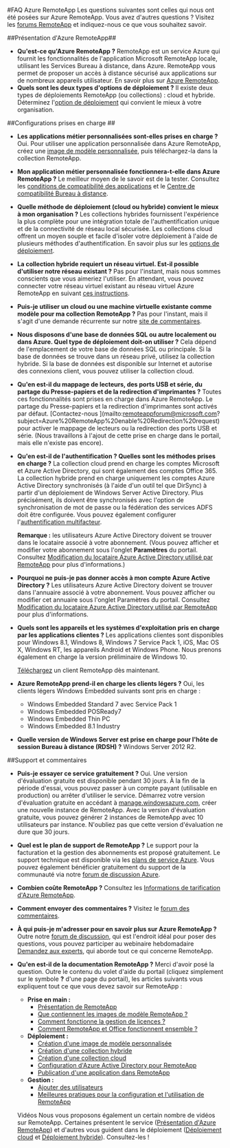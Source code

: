 ﻿<properties title="Azure RemoteApp FAQ" pageTitle="FAQ Azure RemoteApp" description="Découvrez Azure RemoteApp." metaKeywords="" services="" solutions="" documentationCenter="" authors="elizapo" manager="mbaldwin" />

<tags ms.service="remoteapp" ms.workload="tbd" ms.tgt_pltfrm="na" ms.devlang="na" ms.topic="article" ms.date="12/12/2014" ms.author="elizapo" ms.manager="mbaldwin" />

#FAQ Azure RemoteApp
Les questions suivantes sont celles qui nous ont été posées sur Azure RemoteApp. Vous avez d'autres questions ? Visitez les [forums RemoteApp](https://social.msdn.microsoft.com/Forums/azure/fr-fr/home?forum=AzureRemoteApp) et indiquez-nous ce que vous souhaitez savoir.

##Présentation d'Azure RemoteApp##


- **Qu'est-ce qu'Azure RemoteApp ?** RemoteApp est un service Azure qui fournit les fonctionnalités de l'application Microsoft RemoteApp locale, utilisant les Services Bureau à distance, dans Azure. RemoteApp vous permet de proposer un accès à distance sécurisé aux applications sur de nombreux appareils utilisateur. En savoir plus sur [Azure RemoteApp](http://azure.microsoft.com/fr-fr/documentation/articles/remoteapp-whatis/).
- **Quels sont les deux types d'options de déploiement ?** Il existe deux types de déploiements RemoteApp (ou collections) : cloud et hybride. Déterminez l'[option de déploiement](http://azure.microsoft.com/fr-fr/documentation/articles/remoteapp-whatis/) qui convient le mieux à votre organisation.

##Configurations prises en charge ##


- **Les applications métier personnalisées sont-elles prises en charge ?** Oui. Pour utiliser une application personnalisée dans Azure RemoteApp, créez une [image de modèle personnalisée](http://azure.microsoft.com/fr-fr/documentation/articles/remoteapp-create-custom-image/), puis téléchargez-la dans la collection RemoteApp.
- **Mon application métier personnalisée fonctionnera-t-elle dans Azure RemoteApp ?** Le meilleur moyen de le savoir est de la tester. Consultez les [conditions de compatibilité des applications](http://www.microsoft.com/fr-fr/download/details.aspx?id=18704) et le [Centre de compatibilité Bureau à distance](http://www.rdcompatibility.com/compatibility/default.aspx).
- **Quelle méthode de déploiement (cloud ou hybride) convient le mieux à mon organisation ?** Les collections hybrides fournissent l'expérience la plus complète pour une intégration totale de l'authentification unique et de la connectivité de réseau local sécurisée. Les collections cloud offrent un moyen souple et facile d'isoler votre déploiement à l'aide de plusieurs méthodes d'authentification. En savoir plus sur les [options de déploiement](http://azure.microsoft.com/fr-fr/documentation/articles/remoteapp-whatis/).
- **La collection hybride requiert un réseau virtuel. Est-il possible d'utiliser notre réseau existant ?** Pas pour l'instant, mais nous sommes conscients que vous aimeriez l'utiliser. En attendant, vous pouvez connecter votre réseau virtuel existant au réseau virtuel Azure RemoteApp en suivant [ces instructions](http://blogs.msdn.com/b/rds/archive/2014/07/21/how-to-link-azure-remoteapp-to-an-existing-vnet.aspx).
- **Puis-je utiliser un cloud ou une machine virtuelle existante comme modèle pour ma collection RemoteApp ?** Pas pour l'instant, mais il s'agit d'une demande récurrente sur notre [site de commentaires](http://feedback.azure.com/forums/247748-azure-remoteapp/suggestions/5923679-allow-creation-of-custom-hybrid-image-completely-w).
- **Nous disposons d'une base de données SQL ou autre localement ou dans Azure. Quel type de déploiement doit-on utiliser ?** Cela dépend de l'emplacement de votre base de données SQL ou principale. Si la base de données se trouve dans un réseau privé, utilisez la collection hybride. Si la base de données est disponible sur Internet et autorise des connexions client, vous pouvez utiliser la collection cloud.
- **Qu'en est-il du mappage de lecteurs, des ports USB et série, du partage du Presse-papiers et de la redirection d'imprimantes ?** Toutes ces fonctionnalités sont prises en charge dans Azure RemoteApp. Le partage du Presse-papiers et la redirection d'imprimantes sont activés par défaut. [Contactez-nous ](mailto:remoteappforum@microsoft.com? subject=Azure%20RemoteApp%20enable%20Redirection%20request) pour activer le mappage de lecteurs ou la redirection des ports USB et série. (Nous travaillons à l'ajout de cette prise en charge dans le portail, mais elle n'existe pas encore).
- **Qu'en est-il de l'authentification ? Quelles sont les méthodes prises en charge ?** La collection cloud prend en charge les comptes Microsoft et Azure Active Directory, qui sont également des comptes Office 365. La collection hybride prend en charge uniquement les comptes Azure Active Directory synchronisés (à l'aide d'un outil tel que DirSync) à partir d'un déploiement de Windows Server Active Directory. Plus précisément, ils doivent être synchronisés avec l'option de synchronisation de mot de passe ou la fédération des services ADFS doit être configurée. Vous pouvez également configurer l'[authentification multifacteur](http://azure.microsoft.com/fr-fr/documentation/services/multi-factor-authentication/).

	**Remarque :** les utilisateurs Azure Active Directory doivent se trouver dans le locataire associé à votre abonnement. (Vous pouvez afficher et modifier votre abonnement sous l'onglet **Paramètres** du portail. Consultez [Modification du locataire Azure Active Directory utilisé par RemoteApp](http://msdn.microsoft.com/fr-fr/3d6c4fd1-c981-4c57-9402-59fe31b11883) pour plus d'informations.)

- **Pourquoi ne puis-je pas donner accès à mon compte Azure Active Directory ?** Les utilisateurs Azure Active Directory doivent se trouver dans l'annuaire associé à votre abonnement. Vous pouvez afficher ou modifier cet annuaire sous l'onglet Paramètres du portail. Consultez [Modification du locataire Azure Active Directory utilisé par RemoteApp](http://msdn.microsoft.com/fr-fr/3d6c4fd1-c981-4c57-9402-59fe31b11883) pour plus d'informations.
- **Quels sont les appareils et les systèmes d'exploitation pris en charge par les applications clientes ?** Les applications clientes sont disponibles pour Windows 8.1, Windows 8, Windows 7 Service Pack 1, iOS, Mac OS X, Windows RT, les appareils Android et Windows Phone. Nous prenons également en charge la version préliminaire de Windows 10.
 
	[Téléchargez](https://www.remoteapp.windowsazure.com/ClientDownload/AllClients.aspx) un client RemoteApp dès maintenant.
- **Azure RemoteApp prend-il en charge les clients légers ?** Oui, les clients légers Windows Embedded suivants sont pris en charge :
	- Windows Embedded Standard 7 avec Service Pack 1
	- Windows Embedded POSReady7 
	- Windows Embedded Thin PC 
	- Windows Embedded 8.1 Industry

- **Quelle version de Windows Server est prise en charge pour l'hôte de session Bureau à distance (RDSH) ?** Windows Server 2012 R2.

##Support et commentaires

- **Puis-je essayer ce service gratuitement ?** Oui. Une version d'évaluation gratuite est disponible pendant 30 jours. À la fin de la période d'essai, vous pouvez passer à un compte payant (utilisable en production) ou arrêter d'utiliser le service. Démarrez votre version d'évaluation gratuite en accédant à [manage.windowsazure.com](http://manage.windowsazure.com), créer une nouvelle instance de RemoteApp. Avec la version d'évaluation gratuite, vous pouvez générer 2 instances de RemoteApp avec 10 utilisateurs par instance. N'oubliez pas que cette version d'évaluation ne dure que 30 jours.
- **Quel est le plan de support de RemoteApp ?** Le support pour la facturation et la gestion des abonnements est proposé gratuitement. Le support technique est disponible via les [plans de service Azure](http://azure.microsoft.com/support/plans/). Vous pouvez également bénéficier gratuitement du support de la communauté via notre [forum de discussion Azure](http://social.msdn.microsoft.com/Forums/windowsazure/fr-fr/home?forum=AzureRemoteApp).
- **Combien coûte RemoteApp ?** Consultez les [Informations de tarification d'Azure RemoteApp](http://azure.microsoft.com/fr-fr/pricing/details/remoteapp/).
- **Comment envoyer des commentaires ?** Visitez le [forum des commentaires](http://feedback.azure.com/forums/247748-azure-remoteapp).
- **À qui puis-je m'adresser pour en savoir plus sur Azure RemoteApp ?** Outre notre [forum de discussion](http://social.msdn.microsoft.com/Forums/windowsazure/fr-fr/home?forum=AzureRemoteApp), qui est l'endroit idéal pour poser des questions, vous pouvez participer au webinaire hebdomadaire [Demandez aux experts](https://azureinfo.microsoft.com/US-Azure-WBNR-FY15-11Nov-AzureRemoteAppAskTheExperts-Registration-Page.html), qui aborde tout ce qui concerne RemoteApp.
- **Qu'en est-il de la documentation RemoteApp ?** Merci d'avoir posé la question. Outre le contenu du volet d'aide du portail (cliquez simplement sur le symbole **?** d'une page du portail), les articles suivants vous expliquent tout ce que vous devez savoir sur RemoteApp :
	- **Prise en main :**
		- [Présentation de RemoteApp](http://azure.microsoft.com/fr-fr/documentation/articles/remoteapp-whatis/)
		- [Que contiennent les images de modèle RemoteApp ?](http://azure.microsoft.com/fr-fr/documentation/articles/remoteapp-images/)
		- [Comment fonctionne la gestion de licences ?](http://azure.microsoft.com/fr-fr/documentation/articles/remoteapp-licensing/)
		- [Comment RemoteApp et Office fonctionnent ensemble ?](http://azure.microsoft.com/fr-fr/documentation/articles/remoteapp-o365/)
	- **Déploiement :**
		- [Création d'une image de modèle personnalisée](http://azure.microsoft.com/fr-fr/documentation/articles/remoteapp-create-custom-image/)
		- [Création d'une collection hybride](http://azure.microsoft.com/fr-fr/documentation/articles/remoteapp-create-hybrid-deployment/)
		- [Création d'une collection cloud](http://azure.microsoft.com/fr-fr/documentation/articles/remoteapp-create-cloud-deployment/)
		- [Configuration d'Azure Active Directory pour RemoteApp](http://azure.microsoft.com/fr-fr/documentation/articles/remoteapp-ad/)
		- [Publication d'une application dans RemoteApp](http://azure.microsoft.com/fr-fr/documentation/articles/remoteapp-publish/)
	- **Gestion :**
		- [Ajouter des utilisateurs](http://azure.microsoft.com/fr-fr/documentation/articles/remoteapp-user/)
		- [Meilleures pratiques pour la configuration et l'utilisation de RemoteApp](http://azure.microsoft.com/fr-fr/documentation/articles/remoteapp-bestpractices/)	

	Vidéos Nous vous proposons également un certain nombre de vidéos sur RemoteApp. Certaines présentent le service ([Présentation d'Azure RemoteApp](http://azure.microsoft.com/fr-fr/documentation/videos/cloud-cover-ep-150-azure-remote-app-with-thomas-willingham-and-nihar-namjoshi/)) et d'autres vous guident dans le déploiement ([Déploiement cloud](https://www.youtube.com/watch?v=3NAv2iwZtGc&feature=youtu.be) et [Déploiement hybride](https://www.youtube.com/watch?v=GCIMxPUvg0c&feature=youtu.be)). Consultez-les !


<!--HONumber=35.2-->
